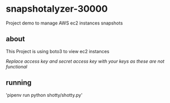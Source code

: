 # snapshotalyzer-30000
Project demo to manage AWS ec2 instances snapshots

## about
This Project is using boto3 to view ec2 instances

_Replace access key and secret access key with your keys as these are not functional_
## running

'pipenv run python shotty/shotty.py'
